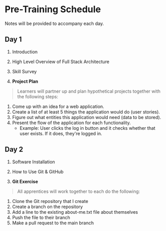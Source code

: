 # Pre-Training Schedule
Notes will be provided to accompany each day.

## Day 1

1. Introduction
2. High Level Overview of Full Stack Architecture
3. Skill Survey

4. **Project Plan**
> Learners will partner up and plan hypothetical projects together with the following steps:
  1. Come up with an idea for a web application.
  2. Create a list of at least 5 things the application would do (user stories).
  3. Figure out what entities this application would need (data to be stored).
  4. Present the flow of the application for each functionality.
      - Example: User clicks the log in button and it checks whether that user exists. If it does, they're logged in.


## Day 2

1. Software Installation
2. How to Use Git & GitHub

3. **Git Exercise**
> All apprentices will work together to each do the following:
  1. Clone the Git repository that I create
  2. Create a branch on the repository
  3. Add a line to the existing about-me.txt file about themselves
  4. Push the file to their branch
  5. Make a pull request to the main branch
